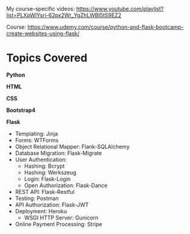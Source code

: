 My course-specific videos: https://www.youtube.com/playlist?list=PLXpWIYsri-62px2Wr_YgZhLWBI5tS9EZ2

Course: https://www.udemy.com/course/python-and-flask-bootcamp-create-websites-using-flask/

# Topics Covered

**Python**

**HTML**

**CSS**

**Bootstrap4**

**Flask**
* Templating: Jinja
* Forms: WTForms
* Object Relational Mapper: Flank-SQLAlchemy
* Database Migration: Flask-Migrate
* User Authentication:
	* Hashing: Bcrypt
	* Hashing: Werkszeug
	* Login: Flask-Login
	* Open Authorization: Flask-Dance
* REST API: Flask-Restful
* Testing: Postman
* API Authorization: Flask-JWT
* Deployment: Heroku
	* WSGI HTTP Server: Gunicorn 
* Online Payment Processing: Stripe
